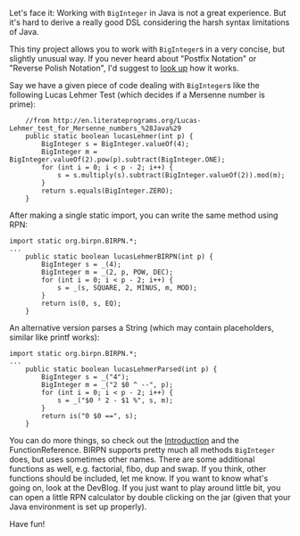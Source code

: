 Let's face it: Working with `BigInteger` in Java is not a great experience. But it's hard to derive a really good DSL considering the harsh syntax limitations of Java.

This tiny project allows you to work with `BigInteger`s in a very concise, but slightly unusual way. If you never heard about "Postfix Notation" or "Reverse Polish Notation", I'd suggest to [look up](http://en.wikipedia.org/wiki/Reverse_Polish_notation) how it works.

Say we have a given piece of code dealing with `BigInteger`s like the following Lucas Lehmer Test (which decides if a Mersenne number is prime):

```
    //from http://en.literateprograms.org/Lucas-Lehmer_test_for_Mersenne_numbers_%28Java%29
    public static boolean lucasLehmer(int p) {
        BigInteger s = BigInteger.valueOf(4);
        BigInteger m = BigInteger.valueOf(2).pow(p).subtract(BigInteger.ONE);
        for (int i = 0; i < p - 2; i++) {
            s = s.multiply(s).subtract(BigInteger.valueOf(2)).mod(m);
        }
        return s.equals(BigInteger.ZERO);
    }
```

After making a single static import, you can write the same method using RPN:
```
import static org.birpn.BIRPN.*;
...
    public static boolean lucasLehmerBIRPN(int p) {
        BigInteger s = _(4);
        BigInteger m = _(2, p, POW, DEC);
        for (int i = 0; i < p - 2; i++) {
            s = _(s, SQUARE, 2, MINUS, m, MOD);
        }
        return is(0, s, EQ);
    }
```

An alternative version parses a String (which may contain placeholders, similar like printf works):
```
import static org.birpn.BIRPN.*;
...
    public static boolean lucasLehmerParsed(int p) {
        BigInteger s = _("4");
        BigInteger m = _("2 $0 ^ --", p);
        for (int i = 0; i < p - 2; i++) {
            s = _("$0 ² 2 - $1 %", s, m);
        }
        return is("0 $0 ==", s);
    }
```

You can do more things, so check out the [Introduction](Introduction.md) and the FunctionReference. BIRPN supports pretty much all methods `BigInteger` does, but uses sometimes other names. There are some additional functions as well, e.g. factorial, fibo, dup and swap. If you think, other functions should be included, let me know. If you want to know what's going on, look at the DevBlog. If you just want to play around little bit, you can open a little RPN calculator by double clicking on the jar (given that your Java environment is set up properly).

Have fun!